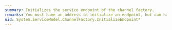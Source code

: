 ```yaml
---
summary: Initializes the service endpoint of the channel factory.
remarks: You must have an address to initialize an endpoint, but can have just the binding or configuration instead of the full endpoint.
uid: System.ServiceModel.ChannelFactory.InitializeEndpoint*
---
```


